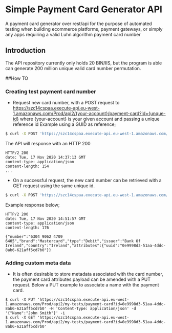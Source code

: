 # Simple Payment Card Generator API
A payment card generator over rest/api for the purpose of automated testing when building ecommerce platforms, 
payment gateways, or simply any apps requiring a valid Luhn algorithm payment card number

## Introduction
The API repository currently only holds 20 BIN/IIS, but the program is able can generate 200 million
unique valid card number permutation.


##How TO
### Creating test payment card number
* Request new card number, with a POST request to https://szc14cspaa.execute-api.eu-west-1.amazonaws.com/Prod/api2/{your-account}/payment-card?id={unque-id} where {your-account} is your given account and passing a unique reference id
Example using a GUID as reference;
```bash
$ curl -X POST 'https://szc14cspaa.execute-api.eu-west-1.amazonaws.com/Prod/api2/my-tests/payment-card?id=0e9998d3-51aa-4ddc-8ab6-621aff5cd7b0' -i
```

The API will response with an HTTP 200
```
HTTP/2 200
date: Tue, 17 Nov 2020 14:37:13 GMT
content-type: application/json
content-length: 154
...
```

* On a successful request, the new card number can be retrieved with a GET request using the same unique id.
```bash
$ curl -X POST 'https://szc14cspaa.execute-api.eu-west-1.amazonaws.com/Prod/api2/my-tests/payment-card?id=0e9998d3-51aa-4ddc-8ab6-621aff5cd7b0' -i
```

Example response below;
```
HTTP/2 200
date: Tue, 17 Nov 2020 14:51:57 GMT
content-type: application/json
content-length: 176

{"number":"6304 9062 4709 6405","brand":"Mastercard","type":"Debit","issuer":"Bank Of Ireland","country":"Ireland","attributes":{"uuid":"0e9998d3-51aa-4ddc-8ab6-621aff5cd7b0"}}
```


### Adding custom meta data
* It is often desirable to store metadata associated with the card number, the payment card attributes payload can be amended with a PUT request. Below a PUT example to associate a name with the payment card.
```bash$
$ curl -X PUT 'https://szc14cspaa.execute-api.eu-west-1.amazonaws.com/Prod/api2/my-tests/payment-card?id=0e9998d3-51aa-4ddc-8ab6-621aff5cd7b0' -H 'Content-Type: application/json' -d '{"Name":"John Smith"}' -i
$ curl -X GET 'https://szc14cspaa.execute-api.eu-west-1.amazonaws.com/Prod/api2/my-tests/payment-card?id=0e9998d3-51aa-4ddc-8ab6-621aff5cd7b0'
```
